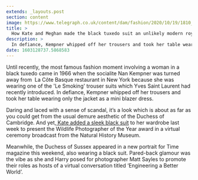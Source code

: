 ```yaml
--- 
extends: _layouts.post 
section: content 
image: https://www.telegraph.co.uk/content/dam/fashion/2020/10/19/1810_HK_MeghanandKate-xlarge_trans_NvBQzQNjv4BqiA0a4wx_vHPqDOcP5ctsdXNolPDHvLLpjkycZ9Qvj0o.jpg?imwidth=1200 
title: > 
  How Kate and Meghan made the black tuxedo suit an unlikely modern royal classic 
description: > 
  In defiance, Kempner whipped off her trousers and took her table wearing only the jacket as a mini blazer dress.Daring and laced with a sense of scandal, it’s a look which is about as far as you could get from the usual demure aesthetic of the Duchess of Cambridge.And yet, Kate added a sleek black suit to her wardrobe last week to present the Wildlife Photographer of the Year award in a virtual ceremony broadcast from the Natural History Museum.Meanwhile, the Duchess of Sussex appeared in a new portrait for Time magazine this weekend, also wearing a black suit.Pared-back glamour was the vibe as she and Harry posed for photographer Matt Sayles to promote their roles as hosts of a virtual conversation titled ‘Engineering a Better World’. 
date: 1603128737.5868583 
--- 
```

<div><p>Until recently, the most famous fashion moment involving a woman in a black tuxedo came in 1966 when the socialite Nan Kempner was turned away from&#160; La C&#244;te Basque restaurant in New York because she was wearing one of the 'Le Smoking' trouser suits which Yves Saint Laurent had recently&#160;introduced. In defiance, Kempner whipped off her trousers and took her table wearing only the jacket as a mini blazer dress.&#160;</p>
<p>Daring and laced with a sense of scandal, it&#8217;s a look which is about as far as you could get from the usual demure aesthetic of the Duchess of Cambridge. And yet,<a href="https://www.telegraph.co.uk/fashion/royals/duchess-cambridges-black-mcqueen-suit-ideal-choice-night-museum/"> Kate added a sleek black suit</a> to her wardrobe last week to present the Wildlife Photographer of the Year award in a virtual ceremony broadcast from the Natural History Museum.&#160;</p>
<p>Meanwhile, the Duchess of Sussex appeared in a new portrait for Time magazine this weekend, also wearing a black suit. Pared-back glamour was the vibe as she and Harry posed for photographer Matt Sayles to promote their roles as hosts of a virtual conversation titled &#8216;Engineering a Better World&#8217;.</p>
</div>